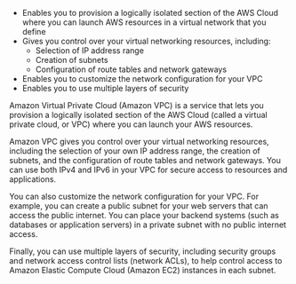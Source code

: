 - Enables you to provision a logically isolated section of the AWS Cloud where you can launch AWS resources in a virtual network that you define
- Gives you control over your virtual networking resources, including:
    - Selection of IP address range
    - Creation of subnets
    - Configuration of route tables and network gateways
- Enables you to customize the network configuration for your VPC
- Enables you to use multiple layers of security

Amazon Virtual Private Cloud (Amazon VPC) is a service that lets you provision a logically isolated section of the AWS Cloud (called a virtual private cloud, or VPC) where you can launch your AWS resources.

Amazon VPC gives you control over your virtual networking resources, including the selection of your own IP address range, the creation of subnets, and the configuration of route tables and network gateways. You can use both IPv4 and IPv6 in your VPC for secure access to resources and applications.

You can also customize the network configuration for your VPC. For example, you can create a public subnet for your web servers that can access the public internet. You can place your backend systems (such as databases or application servers) in a private subnet with no public internet access.

Finally, you can use multiple layers of security, including security groups and network access control lists (network ACLs), to help control access to Amazon Elastic Compute Cloud (Amazon EC2) instances in each subnet.
